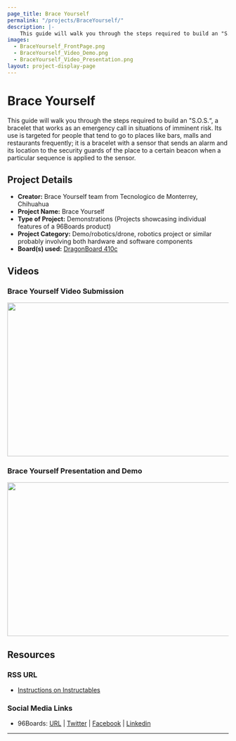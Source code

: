 ```yaml
---
page_title: Brace Yourself
permalink: "/projects/BraceYourself/"
description: |-
    This guide will walk you through the steps required to build an "S.O.S.“, a bracelet that works as an emergency call in situations of imminent risk. Its use is targeted for people that tend to go to places like bars, malls and restaurants frequently; it is a bracelet with a sensor that sends an alarm and its location to the security guards of the place to a certain beacon when a particular sequence is applied to the sensor.
images:
  - BraceYourself_FrontPage.png
  - BraceYourself_Video_Demo.png
  - BraceYourself_Video_Presentation.png
layout: project-display-page
---
```

# Brace Yourself

This guide will walk you through the steps required to build an "S.O.S.“, a bracelet that works as an emergency call in situations of imminent risk. Its use is targeted for people that tend to go to places like bars, malls and restaurants frequently; it is a bracelet with a sensor that sends an alarm and its location to the security guards of the place to a certain beacon when a particular sequence is applied to the sensor.

## Project Details

- **Creator:** Brace Yourself team from Tecnologico de Monterrey, Chihuahua
- **Project Name:** Brace Yourself
- **Type of Project:** Demonstrations (Projects showcasing individual features of a 96Boards product)
- **Project Category:** Demo/robotics/drone, robotics project or similar probably involving both hardware and software components
- **Board(s) used:** [DragonBoard 410c](http://www.96boards.org/product/dragonboard410c/)

## Videos

### Brace Yourself Video Submission

[<img src="../view/BraceYourself/Images/BraceYourself_Video_Demo.png?raw=true" data-canonical-src="../view/BraceYourself/Images/BraceYourself_Video_Demo.png?raw=true" width="600" height="350" />](https://youtu.be/DKViSRuLNhI?list=PL-NF6S9MM_W2ss20r7NZiyZBiz85zHuw5)

### Brace Yourself Presentation and Demo

[<img src="../view/BraceYourself/Images/BraceYourself_Video_Presentation.png?raw=true" data-canonical-src="../view/BraceYourself/Images/BraceYourself_Video_Presentation.png?raw=true" width="600" height="350" />](https://youtu.be/9fxtDixKr-8?list=PL-NF6S9MM_W2ss20r7NZiyZBiz85zHuw5)

## Resources

### RSS URL

- [Instructions on Instructables](http://www.instructables.com/id/Brace-Yourself/)

### Social Media Links

- 96Boards: [URL](http://www.96boards.org/) &#124; [Twitter](https://twitter.com/96boards) &#124; [Facebook](https://www.facebook.com/96Boards) &#124; [Linkedin](https://www.linkedin.com/showcase/6637095/)


***
